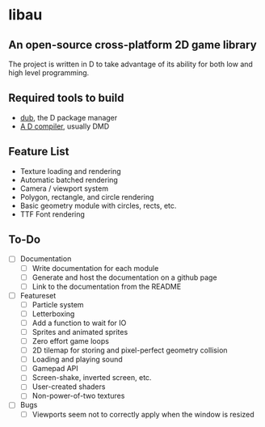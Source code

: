 # libau

## An open-source cross-platform 2D game library

The project is written in D to take advantage of its ability for both low and high level programming.

## Required tools to build

- [dub](https://code.dlang.org/download), the D package manager
- [A D compiler](https://dlang.org/download.html), usually DMD

## Feature List

- Texture loading and rendering
- Automatic batched rendering
- Camera / viewport system
- Polygon, rectangle, and circle rendering
- Basic geometry module with circles, rects, etc.
- TTF Font rendering

## To-Do

- [ ] Documentation
	- [ ] Write documentation for each module
	- [ ] Generate and host the documentation on a github page
	- [ ] Link to the documentation from the README
- [ ] Featureset
    - [ ] Particle system
	- [ ] Letterboxing
	- [ ] Add a function to wait for IO
    - [ ] Sprites and animated sprites
    - [ ] Zero effort game loops
    - [ ] 2D tilemap for storing and pixel-perfect geometry collision
	- [ ] Loading and playing sound
	- [ ] Gamepad API
	- [ ] Screen-shake, inverted screen, etc.
	- [ ] User-created shaders
	- [ ] Non-power-of-two textures
- [ ] Bugs
	- [ ] Viewports seem not to correctly apply when the window is resized
